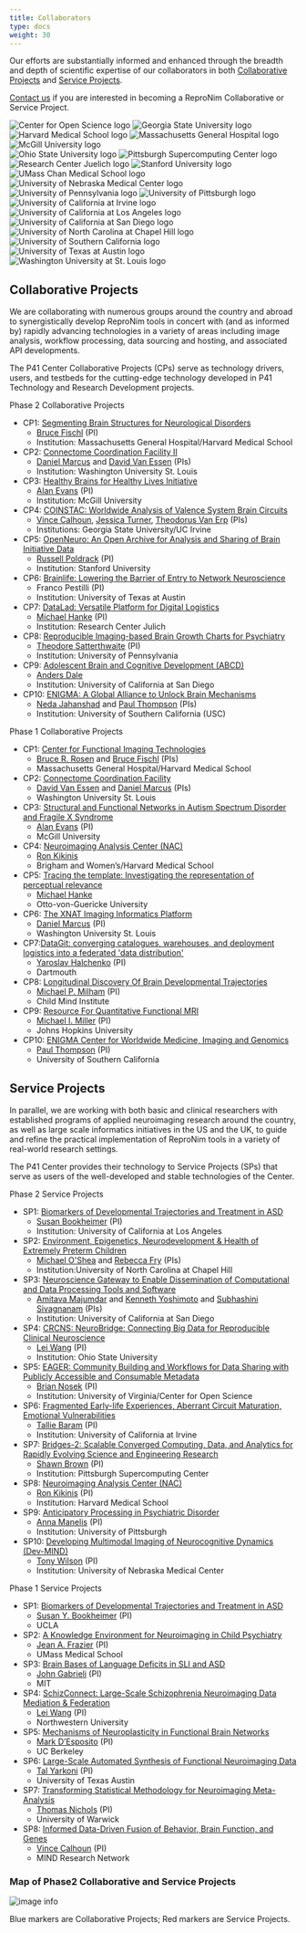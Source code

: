 ```yaml
---
title: Collaborators
type: docs
weight: 30
---
```


Our efforts are substantially informed and enhanced through the breadth and depth of scientific expertise of our collaborators in both [Collaborative Projects](#collaborative-projects) and [Service Projects](#service-projects).

[Contact us](mailto:info@repronim.org) if you are interested in becoming a ReproNim Collaborative or Service Project.

<link rel="stylesheet" href="/css/logos.css">
<div class="container logos">
    <div class="logos-1">
        <img src="/images/logos/center-for-open-sience.png" alt="Center for Open Science logo" />
        <img src="/images/logos/georgia-state-university.png" alt="Georgia State University logo" />
        <img src="/images/logos/harvard-medical-school.png" alt="Harvard Medical School logo" />
        <img src="/images/logos/mgh.png" alt="Massachusetts General Hospital logo" />
        <img src="/images/logos/mcgill.png" alt="McGill University logo" />
    </div>
    <div>
        <img src="/images/logos/ohio-state-university.png" alt="Ohio State University logo" />
        <img src="/images/logos/psc.png" alt="Pittsburgh Supercomputing Center logo" />
        <img src="/images/logos/juelich.png" alt="Research Center Juelich logo" />
        <img src="/images/logos/stanford.png" alt="Stanford University logo" />
        <img src="/images/logos/umass-chan.png" alt="UMass Chan Medical School logo" />
    </div>
    <div>
        <img src="/images/logos/unmc.png" alt="University of Nebraska Medical Center logo" />
        <img src="/images/logos/university-of-pennsylvania.png" alt="University of Pennsylvania logo" />
        <img src="/images/logos/university-of-pittsburgh.png" alt="University of Pittsburgh logo" />
        <img src="/images/logos/uci.png" alt="University of California at Irvine logo" />
        <img src="/images/logos/ucla.png" alt="University of California at Los Angeles logo" />
    </div>
    <div>
        <img src="/images/logos/ucsd.png" alt="University of California at San Diego logo" />
        <img src="/images/logos/unc-chapel-hill.png" alt="University of North Carolina at Chapel Hill logo" />
        <img src="/images/logos/usc.png" alt="University of Southern California logo" />
        <img src="/images/logos/ut-austin.png" alt="University of Texas at Austin logo" />
        <img src="/images/logos/washington-university-at-st-louis.png" alt="Washington University at St. Louis logo" />
    </div>
</div>

## Collaborative Projects 

We are collaborating with numerous groups around the country and abroad to synergistically develop ReproNim tools in concert with (and as informed by) rapidly advancing technologies in a variety of areas including image analysis, workflow processing, data sourcing and hosting, and associated API developments.

The P41 Center Collaborative Projects (CPs) serve as technology drivers, users, and testbeds for the cutting-edge technology developed in P41 Technology and Research Development projects.

Phase 2 Collaborative Projects

- CP1: [Segmenting Brain Structures for Neurological Disorders](https://reporter.nih.gov/search/kT7X-zyN302C6XNNo4g5xQ/project-details/10295766)
    - [Bruce Fischl](https://www.nmr.mgh.harvard.edu/user/5499) (PI)
    - Institution: Massachusetts General Hospital/Harvard Medical School
- CP2: [Connectome Coordination Facility II](https://mblab.si/research/project-connectome-coordination-facility-ii/)
    - [Daniel Marcus](https://www.mir.wustl.edu/employees/daniel-marcus/) and [David Van Essen](https://neuroscience.wustl.edu/people/david-van-essen-phd/) (PIs)
    - Institution: Washington University St. Louis
- CP3: [Healthy Brains for Healthy Lives Initiative](https://www.mcgill.ca/hbhl/)
    - [Alan Evans](https://en.wikipedia.org/wiki/Alan_Evans_(neuroscientist)) (PI)
    - Institution: McGill University
- CP4: [COINSTAC: Worldwide Analysis of Valence System Brain Circuits](https://coinstac.org/)
    - [Vince Calhoun](https://trendscenter.org/vince-calhoun/), [Jessica Turner](https://trendscenter.org/jessica-turner/), [Theodorus Van Erp](https://www.faculty.uci.edu/profile.cfm?faculty_id=5812) (PIs)
    - Institutions: Georgia State University/UC Irvine
- CP5: [OpenNeuro: An Open Archive for Analysis and Sharing of Brain Initiative Data](https://openneuro.org/)
    - [Russell Poldrack](https://profiles.stanford.edu/russell-poldrack) (PI)
    - Institution: Stanford University
- CP6: [Brainlife: Lowering the Barrier of Entry to Network Neuroscience](https://brainlife.io/about/)
    - Franco Pestilli (PI)
    - Institution: University of Texas at Austin
- CP7: [DataLad: Versatile Platform for Digital Logistics](https://www.datalad.org/)
    - [Michael Hanke](https://www.psychoinformatics.de/lab-members.html) (PI)
    - Institution: Research Center Julich
- CP8: [Reproducible Imaging-based Brain Growth Charts for Psychiatry](https://www.pennlinc.io/studies)
    - [Theodore Satterthwaite](https://www.med.upenn.edu/bbl/faculty-tsatterthwaithe.html) (PI)
    - Institution: University of Pennsylvania
- CP9: [Adolescent Brain and Cognitive Development (ABCD)](https://abcdstudy.org/about/)
    - [Anders Dale](https://profiles.ucsd.edu/anders.dale)
    - Institution: University of California at San Diego
- CP10: [ENIGMA: A Global Alliance to Unlock Brain Mechanisms](https://enigma.ini.usc.edu/about-2/funding/)
    - [Neda Jahanshad](https://profiles.sc-ctsi.org/neda.jahanshad) and [Paul Thompson](https://keck.usc.edu/faculty-search/paul-m-thompson/) (PIs)
    - Institution: University of Southern California (USC)

Phase 1 Collaborative Projects

- CP1: [Center for Functional Imaging Technologies](https://reporter.nih.gov/search/XWU3X01FwUqQqdeU2odhkw/project-details/9518908)
    - [Bruce R. Rosen](https://www.nmr.mgh.harvard.edu/user/5052) and [Bruce Fischl](https://www.nmr.mgh.harvard.edu/user/5499) (PIs)
    - Massachusetts General Hospital/Harvard Medical School
- CP2: [Connectome Coordination Facility](https://reporter.nih.gov/search/mfwzdPaSukCpxGPFEw5KMA/project-details/9666967)
    - [David Van Essen](https://neuroscience.wustl.edu/people/david-van-essen-phd/) and [Daniel Marcus](https://www.mir.wustl.edu/employees/daniel-marcus/) (PIs)
    - Washington University St. Louis
- CP3: [Structural and Functional Networks in Autism Spectrum Disorder and Fragile X Syndrome](https://braincanada.ca/funded_grants/structural-and-functional-networks-in-autism-spectrum-disorder-and-fragile-x-syndrome/)
    - [Alan Evans](https://www.mcgill.ca/neuro/alan-charles-evans-oc-phd-frs-frsc-fcahs-fcas) (PI)
    - McGill University
- CP4: [Neuroimaging Analysis Center (NAC)](https://reporter.nih.gov/search/fZVaZ3oL9Ue4UfYBK5SyDA/project-details/9300935)
    - [Ron Kikinis](https://spl.harvard.edu/people/ron-kikinis)
    - Brigham and Women’s/Harvard Medical School
- CP5: [Tracing the template: Investigating the representation of perceptual relevance](https://www.psychoinformatics.de/research.html)
    - [Michael Hanke](https://www.trr379.de/contributors/michael-hanke/)
    - Otto-von-Guericke University
- CP6: [The XNAT Imaging Informatics Platform](https://reporter.nih.gov/search/nSJCqD2ArUG8bdAEYeeUBA/project-details/10002330)
    - [Daniel Marcus](https://www.mir.wustl.edu/employees/daniel-marcus/) (PI)
    - Washington University St. Louis
- CP7:[DataGit: converging catalogues, warehouses, and deployment logistics into a federated 'data distribution'](https://www.nsf.gov/awardsearch/showAward?AWD_ID=1429999)
    - [Yaroslav Halchenko](https://faculty-directory.dartmouth.edu/yaroslav-o-halchenko) (PI)
    - Dartmouth
- CP8: [Longitudinal Discovery Of Brain Developmental Trajectories](https://reporter.nih.gov/search/KFS4BqIpG0yxkBgSO1nb7g/project-details/9303454)
    - [Michael P. Milham](https://childmind.org/bio/michael-p-milham-md-phd/) (PI)
    - Child Mind Institute
- CP9: [Resource For Quantitative Functional MRI](https://reporter.nih.gov/search/KGSiA7EzWkarw7-gqQAF1A/project-details/9997686)
    - [Michael I. Miller](https://profiles.hopkinsmedicine.org/provider/michael-i-miller/2777214) (PI)
    - Johns Hopkins University
- CP10: [ENIGMA Center for Worldwide Medicine, Imaging and Genomics](https://grantome.com/grant/NIH/U54-EB020403-01)
    - [Paul Thompson](https://keck.usc.edu/faculty-search/paul-m-thompson/) (PI)
    - University of Southern California
      

## Service Projects

In parallel, we are working with both basic and clinical researchers with established programs of applied neuroimaging research around the country, as well as large scale informatics initiatives in the US and the UK, to guide and refine the practical implementation of ReproNim tools in a variety of real-world research settings.

The P41 Center provides their technology to Service Projects (SPs) that serve as users of the well-developed and stable technologies of the Center.

Phase 2 Service Projects

- SP1: [Biomarkers of Developmental Trajectories and Treatment in ASD](https://reporter.nih.gov/project-details/8537773)
    - [Susan Bookheimer](https://bri.ucla.edu/people/susan-bookheimer/) (PI)
    - Institution: University of California at Los Angeles
- SP2: [Environment, Epigenetics, Neurodevelopment & Health of Extremely Preterm Children](https://elgan.fpg.unc.edu/)
    - [Michael O'Shea](https://www.med.unc.edu/childrensresearch/directory/michael-oshea-md-mph/) and [Rebecca Fry](https://sph.unc.edu/adv_profile/rebecca-fry-phd/) (PIs)
    - Institution:University of North Carolina at Chapel Hill
- SP3: [Neuroscience Gateway to Enable Dissemination of Computational and Data Processing Tools and Software](https://www.nsgportal.org/overview.html)
    - [Amitava Majumdar](https://www.sdsc.edu/~majumdar/) and [Kenneth Yoshimoto](https://www.sdsc.edu/research/researcher_spotlight/yoshimoto_kenneth.html) and [Subhashini Sivagnanam](https://users.sdsc.edu/~sivagnan/) (PIs)
    - Institution: University of California at San Diego
- SP4: [CRCNS: NeuroBridge: Connecting Big Data for Reproducible Clinical Neuroscience](https://neurobridges.org/)
    - [Lei Wang](https://medicine.osu.edu/find-faculty/clinical/psychiatry-and-behavioral-health/lei-wang-phd) (PI)
    - Institution: Ohio State University
- SP5: [EAGER: Community Building and Workflows for Data Sharing with Publicly Accessible and Consumable Metadata](https://www.linknovate.com/grant/eager-community-building-and-workflows-for-data-sharing-with-publicly-accessible-and-consumable-metadata-317869/)
    - [Brian Nosek](https://med.virginia.edu/faculty/faculty-listing/ban2b/) (PI)
    - Institution: University of Virginia/Center for Open Science
- SP6: [Fragmented Early-life Experiences, Aberrant Circuit Maturation, Emotional Vulnerabilities](https://contecenter.uci.edu/overall-center/)
    - [Tallie Baram](https://cnlm.uci.edu/baram/) (PI)
    - Institution: University of California at Irvine
- SP7: [Bridges-2: Scalable Converged Computing, Data, and Analytics for Rapidly Evolving Science and Engineering Research](https://www.psc.edu/resources/bridges-2/)
    - [Shawn Brown](https://www.psc.edu/shawn-brown/) (PI)
    - Institution: Pittsburgh Supercomputing Center
- SP8: [Neuroimaging Analysis Center (NAC)](https://nac.spl.harvard.edu/)
    - [Ron Kikinis](https://nac.spl.harvard.edu/people/ron-kikinis) (PI)
    - Institution: Harvard Medical School
- SP9: [Anticipatory Processing in Psychiatric Disorder](https://reporter.nih.gov/search/69atkcxvKk2-B5v0oH5ZQg/project-details/10336474)
    - [Anna Manelis](https://www.linkedin.com/in/anna-manelis-12184412) (PI)
    - Institution: University of Pittsburgh
- SP10: [Developing Multimodal Imaging of Neurocognitive Dynamics (Dev-MIND)](https://diconlab.org/projects/)
    - [Tony Wilson](https://www.boystownhospital.org/research/faculty/tony-wilson) (PI)
    - Institution: University of Nebraska Medical Center

Phase 1 Service Projects

- SP1: [Biomarkers of Developmental Trajectories and Treatment in ASD](https://reporter.nih.gov/project-details/8537773)
    - [Susan Y. Bookheimer](https://bri.ucla.edu/people/susan-bookheimer/) (PI)
    - UCLA
- SP2: [A Knowledge Environment for Neuroimaging in Child Psychiatry](https://reporter.nih.gov/search/PEo9sBWX9ESSLEW54H0CyQ/project-details/8678995)
    - [Jean A. Frazier](https://profiles.umassmed.edu/display/129991) (PI)
    - UMass Medical School
- SP3: [Brain Bases of Language Deficits in SLI and ASD](https://reporter.nih.gov/search/w0I5M4HyqEWxRGTM1Of1vA/project-details/8889246)
    - [John Gabrieli](https://mcgovern.mit.edu/profile/john-gabrieli/) (PI)
    - MIT
- SP4: [SchizConnect: Large-Scale Schizophrenia Neuroimaging Data Mediation & Federation](https://reporter.nih.gov/project-details/U01MH097435#description)
    - [Lei Wang](https://www.linkedin.com/in/lei-wang-3071759) (PI)
    - Northwestern University
- SP5: [Mechanisms of Neuroplasticity in Functional Brain Networks](https://reporter.nih.gov/search/bYwK36nuEEWbsI-7RSC5VQ/project-details/8990057)
    - [Mark D’Esposito](https://vcresearch.berkeley.edu/faculty/mark-desposito) (PI)
    - UC Berkeley
- SP6: [Large-Scale Automated Synthesis of Functional Neuroimaging Data](https://reporter.nih.gov/search/3lbkzt6Sp0Oyl4h9zp0Eeg/project-details/9881347)
    - [Tal Yarkoni](https://talyarkoni.org/about/) (PI)
    - University of Texas Austin
- SP7: [Transforming Statistical Methodology for Neuroimaging Meta-Analysis](https://wellcome.org/research-funding/funding-portfolio/funded-grants/transforming-statistical-methodology-neuroimaging)
    - [Thomas Nichols](https://www.bdi.ox.ac.uk/Team/t-e-nichols) (PI)
    - University of Warwick
- SP8: [Informed Data-Driven Fusion of Behavior, Brain Function, and Genes](https://reporter.nih.gov/search/MpcbTWBxIEei2MMIZQysrg/project-details/9134136)
    - [Vince Calhoun](https://trendscenter.org/vince-calhoun/) (PI)
    - MIND Research Network

  
### Map of Phase2 Collaborative and Service Projects
![image info](/images/Phase2_CPSPmap.jpg)

Blue markers are Collaborative Projects; Red markers are Service Projects.
